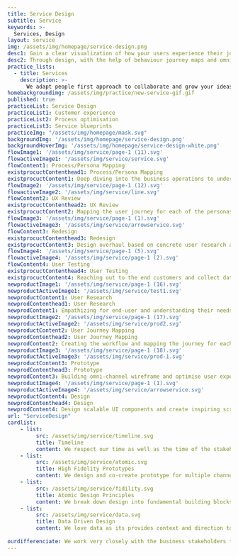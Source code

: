 ```yaml
---
title: Service Design
subtitle: Service
keywords: >-
  Services, Design
layout: service
img: /assets/img/homepage/service-design.png
desc1: Gain a clear visualization of how your users experience their journey on your application and platform  – along with critical points and insights along the way. 
desc2: Through design, with the help of behaviour journey maps and omni channel prototypes, we help you understand your customers better. Fail fast, go through an iterative process and enhance design and experience on every touch point for your next big idea. 
practice_lists:
  - title: Services
    description: >-
      We adapt people first approach to collaborate and grow your ideas into human centered products or services.
homebackgroundimg: /assets/img/practice/new-service-gif.gif      
published: true
practiceList: Service Design
practiceList1: Customer experience
practiceList2: Process optimisation
practiceList3: Service blueprints
practiceImg: "/assets/img/homepage/mask.svg"
backgroundImg: '/assets/img/homepage/service-design.png'
backgroundHoverImg: '/assets/img/homepage/service-design-white.png'
flowImage1: '/assets/img/service/page-1 (11).svg'
flowactiveImage1: '/assets/img/service/service.svg'
flowContent1: Process/Persona Mapping
existprocuctContenthead1: Process/Persona Mapping
existprocuctContent1: Deep diving into the business operations to understand the processes and mapping the stakeholders involved
flowImage2: '/assets/img/service/page-1 (12).svg'
flowactiveImage2: '/assets/img/service/line.svg'
flowContent2: UX Review
existprocuctContenthead2: UX Review
existprocuctContent2: Mapping the user journey for each of the personas and understanding how they behave
flowImage3: '/assets/img/service/page-1 (1).svg'
flowactiveImage3: '/assets/img/service/arrowservice.svg'
flowContent3: Redesign
existprocuctContenthead3: Redesign
existprocuctContent3: Design overhaul based on concrete user research and testing
flowImage4: '/assets/img/service/page-1 (5).svg'
flowactiveImage4: '/assets/img/service/page-1 (2).svg'
flowContent4: User Testing
existprocuctContenthead4: User Testing
existprocuctContent4: Reaching out to the end customers and collect data to improve user experience
newproductImage1: '/assets/img/service/page-1 (16).svg'
newproductActiveImage1: '/assets/img/service/test1.svg'
newproductContent1: User Research
newprodContenthead1: User Research
newprodContent1: Empathizing for end-user and understanding their needs
newproductImage2: '/assets/img/service/page-1 (17).svg'
newproductActiveImage2: '/assets/img/service/prod2.svg'
newproductContent2: User Journey Mapping
newprodContenthead2: User Journey Mapping
newprodContent2: Creating the workflow and mapping the journey for each of the personas
newproductImage3: '/assets/img/service/page-1 (18).svg'
newproductActiveImage3: '/assets/img/service/prod-1.svg'
newproductContent3: Prototype
newprodContenthead3: Prototype
newprodContent3: Building omni-channel wireframe and optimise user experience through customer feedback
newproductImage4: '/assets/img/service/page-1 (1).svg'
newproductActiveImage4: '/assets/img/service/arrowservice.svg'
newproductContent4: Design
newprodContenthead4: Design
newprodContent4: Design scalable UI components and create inspiring screens which captures the user’s imagination 
url: "ServiceDesign"
cardlist: 
    - list:
         src: /assets/img/service/timeline.svg
         title: Timeline 
         content: We respect our time as well as the time of the stakeholders involved. We don’t like things to be kept on hold.
    - list:
         src: /assets/img/service/atomic.svg
         title: High Fidelity Prototypes 
         content: We design and co-create prototype for multiple channels to deliver a seamless customer experience.
    - list:
         src: /assets/img/service/fidility.svg
         title: Atomic Design Principles 
         content: We break down design into fundamental building blocks to achieve simple and consistant design across touchpoints.
    - list:
         src: /assets/img/service/data.svg
         title: Data Driven Design 
         content: We love data as its provides context and direction to the user. Our designs are derived based on complete data analysis.      
         
ourdifferenciate: We work very closely with the business stakeholders to identify and define the core business issues. Our data driven design approach and tech-driven DesignOps blends efficiently to help drive value to your business.
---
```

